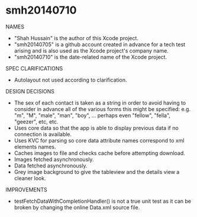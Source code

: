 smh20140710
===========

NAMES
* "Shah Hussain" is the author of this Xcode project.
* "smh20140705" is a github account created in advance for a tech test arising and is also used as the Xcode project's company name.
* "smh20140710" is the date-related name of the Xcode project.

SPEC CLARIFICATIONS
* Autolayout not used according to clarification.

DESIGN DECISIONS
* The sex of each contact is taken as a string in order to avoid having to consider in advance all of the various forms this might be specified: e.g. "m", "M", "male", "man", "boy", ... perhaps even "fellow", "fella", "geezer", etc, etc.
* Uses core data so that the app is able to display previous data if no connection is available.
* Uses KVC for parsing so core data attribute names correspond to xml elements names.
* Caches images to file and checks cache before attempting download.
* Images fetched asynchronously.
* Data fetched asynchronously.
* Grey image background to give the tableview and the details view a cleaner look.

IMPROVEMENTS
* testFetchDataWithCompletionHandler() is not a true unit test as it can be broken by changing the online Data.xml source file.